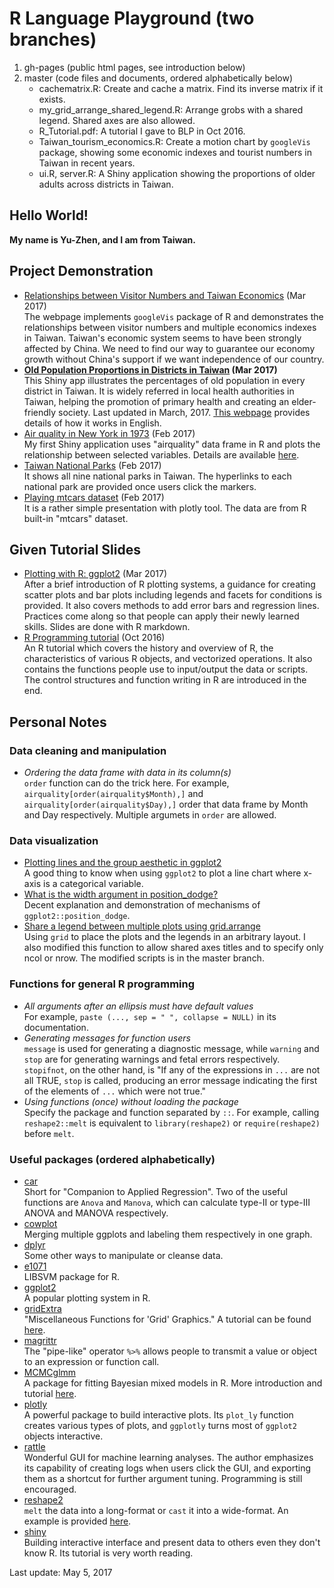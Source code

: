 # R Language Playground (two branches)
1. gh-pages (public html pages, see introduction below)
2. master (code files and documents, ordered alphabetically below)
    * cachematrix.R: Create and cache a matrix. Find its inverse matrix if it exists.
    * my_grid_arrange_shared_legend.R: Arrange grobs with a shared legend. Shared axes are also allowed.
    * R_Tutorial.pdf: A tutorial I gave to BLP in Oct 2016.
    * Taiwan_tourism_economics.R: Create a motion chart by `googleVis` package, showing some economic indexes and tourist numbers in Taiwan in recent years.
    * ui.R, server.R: A Shiny application showing the proportions of older adults across districts in Taiwan.

## Hello World!
**My name is Yu-Zhen, and I am from Taiwan.**

## Project Demonstration
* [Relationships between Visitor Numbers and Taiwan Economics](https://corytu.github.io/R_Language_Playground/Relationships_between_Visitor_Numbers_and_Taiwan_Economics.html) (Mar 2017)<br>
The webpage implements `googleVis` package of R and demonstrates the relationships between visitor numbers and multiple economics indexes in Taiwan. Taiwan's economic system seems to have been strongly affected by China. We need to find our way to guarantee our economy growth without China's support if we want independence of our country.
* __[Old Population Proportions in Districts in Taiwan](https://corytu.shinyapps.io/old_populations_dist/) (Mar 2017)<br>__
This Shiny app illustrates the percentages of old population in every district in Taiwan. It is widely referred in local health authorities in Taiwan, helping the promotion of primary health and creating an elder-friendly society. Last updated in March, 2017. [This webpage](https://corytu.github.io/R_Language_Playground/Old_Population_Proportions.html) provides details of how it works in English.
* [Air quality in New York in 1973](https://corytu.shinyapps.io/airquality/) (Feb 2017)<br>
My first Shiny application uses "airquality" data frame in R and plots the relationship between selected variables. Details are available <a href="https://corytu.github.io/R_Language_Playground/Air_Quality_in_New_York_in_1973.html">here</a>.
* [Taiwan National Parks](https://corytu.github.io/R_Language_Playground/Taiwan_National_Parks.html) (Feb 2017)<br>
It shows all nine national parks in Taiwan. The hyperlinks to each national park are provided once users click the markers.
* [Playing mtcars dataset](https://corytu.github.io/R_Language_Playground/play_mtcars_dataset.html) (Feb 2017)<br>
It is a rather simple presentation with plotly tool. The data are from R built-in "mtcars" dataset.

## Given Tutorial Slides
* <a href="https://corytu.github.io/R_Language_Playground/Plotting_with_R_ggplot2.html">Plotting with R: ggplot2</a> (Mar 2017)<br>
After a brief introduction of R plotting systems, a guidance for creating scatter plots and bar plots including legends and facets for conditions is provided. It also covers methods to add error bars and regression lines. Practices come along so that people can apply their newly learned skills. Slides are done with R markdown.
* <a href="https://github.com/corytu/R_Language_Playground/blob/master/R_Tutorial_20161012_BLP.pdf">R Programming tutorial</a> (Oct 2016)<br>
An R tutorial which covers the history and overview of R, the characteristics of various R objects, and vectorized operations. It also contains the functions people use to input/output the data or scripts. The control structures and function writing in R are introduced in the end.

## Personal Notes
### Data cleaning and manipulation
* _Ordering the data frame with data in its column(s)_<br>
`order` function can do the trick here. For example, `airquality[order(airquality$Month),]` and `airquality[order(airquality$Day),]` order that data frame by Month and Day respectively. Multiple argumets in `order` are allowed.

### Data visualization
* <a href="http://stackoverflow.com/questions/10357768/plotting-lines-and-the-group-aesthetic-in-ggplot2">Plotting lines and the group aesthetic in ggplot2</a><br>
A good thing to know when using `ggplot2` to plot a line chart where x-axis is a categorical variable.
* <a href="http://stackoverflow.com/questions/34889766/what-is-the-width-argument-in-position-dodge">What is the width argument in position_dodge?</a><br>
Decent explanation and demonstration of mechanisms of `ggplot2::position_dodge`.
* [Share a legend between multiple plots using grid.arrange](https://github.com/tidyverse/ggplot2/wiki/Share-a-legend-between-two-ggplot2-graphs)<br>
Using `grid` to place the plots and the legends in an arbitrary layout. I also modified this function to allow shared axes titles and to specify only ncol or nrow. The modified scripts is in the master branch.

### Functions for general R programming
* _All arguments after an ellipsis must have default values_<br>
For example, `paste (..., sep = " ", collapse = NULL)` in its documentation.
* _Generating messages for function users_<br>
`message` is used for generating a diagnostic message, while `warning` and `stop` are for generating warnings and fetal errors respectively. `stopifnot`, on the other hand, is "If any of the expressions in `...` are not all TRUE, `stop` is called, producing an error message indicating the first of the elements of `...` which were not true."
* _Using functions (once) without loading the package_<br>
Specify the package and function separated by `::`. For example, calling `reshape2::melt` is equivalent to `library(reshape2)` or `require(reshape2)` before `melt`.

### Useful packages (ordered alphabetically)
* [car](https://cran.r-project.org/package=car)<br>
Short for "Companion to Applied Regression". Two of the useful functions are `Anova` and `Manova`, which can calculate type-II or type-III ANOVA and MANOVA respectively.
* [cowplot](https://cran.r-project.org/web/packages/cowplot/vignettes/introduction.html)<br>
Merging multiple ggplots and labeling them respectively in one graph.
* [dplyr](https://cran.r-project.org/web/packages/dplyr/vignettes/introduction.html)<br>
Some other ways to manipulate or cleanse data.
* [e1071](https://cran.r-project.org/package=e1071)<br>
LIBSVM package for R.
* [ggplot2](http://ggplot2.org)<br>
A popular plotting system in R.
* [gridExtra](https://cran.r-project.org/package=gridExtra)<br>
"Miscellaneous Functions for 'Grid' Graphics." A tutorial can be found <a href="http://www.sthda.com/english/wiki/ggplot2-easy-way-to-mix-multiple-graphs-on-the-same-page-r-software-and-data-visualization">here</a>.
* <a href="https://cran.r-project.org/web/packages/magrittr/vignettes/magrittr.html">magrittr</a><br>
The "pipe-like" operator `%>%` allows people to transmit a value or object to an expression or function call.
* [MCMCglmm](https://cran.r-project.org/package=MCMCglmm)<br>
A package for fitting Bayesian mixed models in R. More introduction and tutorial <a href="https://github.com/tmalsburg/MCMCglmm-intro">here</a>.
* [plotly](https://plot.ly/r/)<br>
A powerful package to build interactive plots. Its `plot_ly` function creates various types of plots, and `ggplotly` turns most of `ggplot2` objects interactive.
* [rattle](http://rattle.togaware.com)<br>
Wonderful GUI for machine learning analyses. The author emphasizes its capability of creating logs when users click the GUI, and exporting them as a shortcut for further argument tuning. Programming is still encouraged.
* [reshape2](https://cran.r-project.org/package=reshape2)<br>
`melt` the data into a long-format or `cast` it into a wide-format. An example is provided <a href="https://corytu.github.io/R_Language_Playground/reshape2_melt.html">here</a>.
* [shiny](https://shiny.rstudio.com/)<br>
Building interactive interface and present data to others even they don't know R. Its tutorial is very worth reading.

Last update: May 5, 2017
